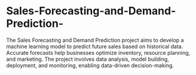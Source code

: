 # Sales-Forecasting-and-Demand-Prediction-
The Sales Forecasting and Demand Prediction project aims to develop a machine learning model to predict future sales based on historical data. Accurate forecasts help businesses optimize inventory, resource planning, and marketing. The project involves data analysis, model building, deployment, and monitoring, enabling data-driven decision-making.
